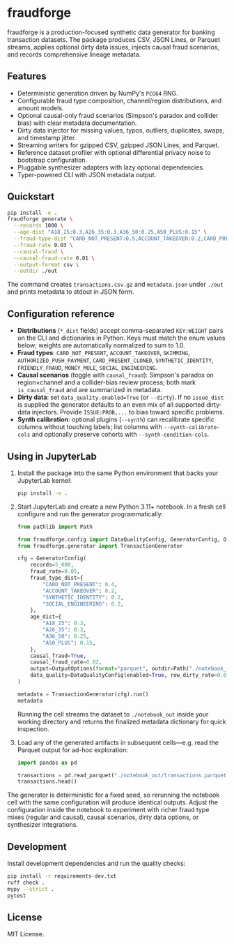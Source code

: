 # fraudforge

fraudforge is a production-focused synthetic data generator for banking transaction datasets. The
package produces CSV, JSON Lines, or Parquet streams, applies optional dirty data issues, injects
causal fraud scenarios, and records comprehensive lineage metadata.

## Features

- Deterministic generation driven by NumPy's `PCG64` RNG.
- Configurable fraud type composition, channel/region distributions, and amount models.
- Optional causal-only fraud scenarios (Simpson's paradox and collider bias) with clear metadata
documentation.
- Dirty data injector for missing values, typos, outliers, duplicates, swaps, and timestamp jitter.
- Streaming writers for gzipped CSV, gzipped JSON Lines, and Parquet.
- Reference dataset profiler with optional differential privacy noise to bootstrap configuration.
- Pluggable synthesizer adapters with lazy optional dependencies.
- Typer-powered CLI with JSON metadata output.

## Quickstart

```bash
pip install -e .
fraudforge generate \
  --records 1000 \
  --age-dist "A18_25:0.3,A26_35:0.3,A36_50:0.25,A50_PLUS:0.15" \
  --fraud-type-dist "CARD_NOT_PRESENT:0.5,ACCOUNT_TAKEOVER:0.2,CARD_PRESENT_CLONED:0.3" \
  --fraud-rate 0.03 \
  --causal-fraud \
  --causal-fraud-rate 0.01 \
  --output-format csv \
  --outdir ./out
```

The command creates `transactions.csv.gz` and `metadata.json` under `./out` and prints metadata to
stdout in JSON form.

## Configuration reference

- **Distributions** (`*_dist` fields) accept comma-separated `KEY:WEIGHT` pairs on the CLI and
  dictionaries in Python. Keys must match the enum values below; weights are automatically
  normalized to sum to 1.0.
- **Fraud types**: `CARD_NOT_PRESENT`, `ACCOUNT_TAKEOVER`, `SKIMMING`,
  `AUTHORIZED_PUSH_PAYMENT`, `CARD_PRESENT_CLONED`, `SYNTHETIC_IDENTITY`, `FRIENDLY_FRAUD`,
  `MONEY_MULE`, `SOCIAL_ENGINEERING`.
- **Causal scenarios** (toggle with `causal_fraud`): Simpson's paradox on region×channel and a
  collider-bias review process; both mark `is_causal_fraud` and are summarized in metadata.
- **Dirty data**: set `data_quality.enabled=True` (or `--dirty`). If no `issue_dist` is supplied the
  generator defaults to an even mix of all supported dirty-data injectors. Provide
  `ISSUE:PROB,...` to bias toward specific problems.
- **Synth calibration**: optional plugins (`--synth`) can recalibrate specific columns without
  touching labels; list columns with `--synth-calibrate-cols` and optionally preserve cohorts with
  `--synth-condition-cols`.

## Using in JupyterLab

1. Install the package into the same Python environment that backs your JupyterLab kernel:

   ```bash
   pip install -e .
   ```

2. Start JupyterLab and create a new Python 3.11+ notebook. In a fresh cell configure and run the
   generator programmatically:

   ```python
   from pathlib import Path

   from fraudforge.config import DataQualityConfig, GeneratorConfig, OutputOptions
   from fraudforge.generator import TransactionGenerator

   cfg = GeneratorConfig(
       records=5_000,
       fraud_rate=0.05,
       fraud_type_dist={
           "CARD_NOT_PRESENT": 0.4,
           "ACCOUNT_TAKEOVER": 0.2,
           "SYNTHETIC_IDENTITY": 0.2,
           "SOCIAL_ENGINEERING": 0.2,
       },
       age_dist={
           "A18_25": 0.3,
           "A26_35": 0.3,
           "A36_50": 0.25,
           "A50_PLUS": 0.15,
       },
       causal_fraud=True,
       causal_fraud_rate=0.02,
       output=OutputOptions(format="parquet", outdir=Path("./notebook_out"), chunk_size=10_000),
       data_quality=DataQualityConfig(enabled=True, row_dirty_rate=0.05),
   )

   metadata = TransactionGenerator(cfg).run()
   metadata
   ```

   Running the cell streams the dataset to `./notebook_out` inside your working directory and
   returns the finalized metadata dictionary for quick inspection.

3. Load any of the generated artifacts in subsequent cells—e.g. read the Parquet output for ad-hoc
   exploration:

   ```python
   import pandas as pd

   transactions = pd.read_parquet("./notebook_out/transactions.parquet")
   transactions.head()
   ```

The generator is deterministic for a fixed seed, so rerunning the notebook cell with the same
configuration will produce identical outputs. Adjust the configuration inside the notebook to
experiment with richer fraud type mixes (regular and causal), causal scenarios, dirty data options,
or synthesizer integrations.

## Development

Install development dependencies and run the quality checks:

```bash
pip install -r requirements-dev.txt
ruff check .
mypy --strict .
pytest
```

## License

MIT License.
